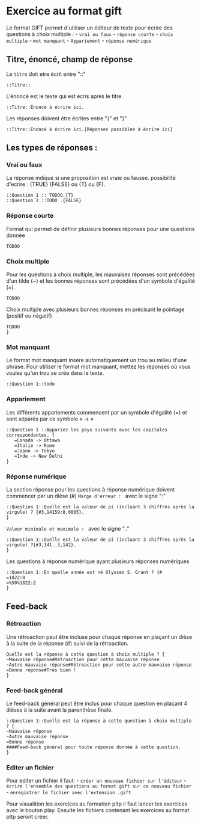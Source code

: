 # Exercice au format gift

Le format GIFT permet d'utiliser un éditeur de texte pour écrire des questions à choix multiple :
    - `vrai ou faux`
    - `réponse courte`
    - `choix multiple`
    - `mot manquant`
    - `Appariement`
    - `réponse numérique`
  
    
##  Titre, énoncé, champ de réponse

Le `titre` doit etre écrit entre "::"

~~~
::Titre::
~~~

L'énoncé est le texte qui est écris après le titre.
~~~
::Titre::Énoncé à écrire ici.
~~~

Les réponses doivent étre écrites entre  "{" et  "}"
~~~
::Titre::Énoncé à écrire ici.{Réponses possibles à écrire ici}
~~~

##  Les types de réponses :

### Vrai ou faux

La réponse indique si une proposition est vraie ou fausse.
possibilité d'ecrire : {TRUE}  {FALSE}  ou  {T} ou {F}. 
~~~
::Question 1 :: TODOO.{T}
::Question 2 ::TODO .{FALSE}
~~~


### Réponse courte
Format qui permet de définir plusieurs bonnes réponses pour une questions donnée
~~~
TODOO
~~~

### Choix multiple
Pour les questions à choix multiple, les mauvaises réponses sont précédées d'un tilde (~) et les bonnes réponses sont précédées d'un symbole d'égalité (=). 
~~~
TODOO
~~~
Choix multiple avec plusieurs bonnes réponses en précisant le pointage (positif ou négatif)
~~~
TODOO
}
~~~


### Mot manquant
Le format mot manquant insère automatiquement un trou au milieu d'une phrase.
Pour utiliser le format mot manquant, mettez les réponses où vous voulez qu'un trou se crée dans le texte.
~~~
::Question 1::todo
~~~

###  Appariement
Les différents appariements commencent par un symbole d'égalité (=) et sont séparés par ce symbole « -> »
~~~
::Question 1 ::Appariez les pays suivants avec les capitales correspondantes. {
   =Canada -> Ottawa
   =Italie -> Rome
   =Japon -> Tokyo
   =Inde -> New Delhi
}
~~~

### Réponse numérique 
La section réponse pour les questions à réponse numérique doivent commencer par un dièse (#)
`Marge d'erreur : ` avec le signe  ":"
~~~
::Question 1::Quelle est la valeur de pi (incluant 3 chiffres après la virgule) ? {#3,14159:0,0005}.
}
~~~
`Valeur minimale et maximale : ` avec le signe  ".."
~~~
::Question 1::Quelle est la valeur de pi (incluant 3 chiffres après la virgule) ?{#3,141..3,142}.
}
~~~
Les questions à réponse numérique ayant plusieurs réponses numériques
~~~
::Question 1::En quelle année est né Ulysses S. Grant ? {#
=1822:0
=%50%1822:2
}
~~~
## Feed-back

### Rétroaction 
Une rétroaction peut être incluse pour chaque réponse en plaçant un dièse à la suite de la réponse (#) suivi de la rétroaction. 
~~~
Quelle est la réponse à cette question à choix multiple ? {
~Mauvaise réponse#Rétroaction pour cette mauvaise réponse
~Autre mauvaise réponse#Rétroaction pour cette autre mauvaise réponse
=Bonne réponse#Très bien !
}
~~~

### Feed-back général

Le feed-back général peut être inclus pour chaque question en plaçant 4 dièses à la suite avant la parenthèse finale. 
~~~
::Question 1::Quelle est la réponse à cette question à choix multiple ? {
~Mauvaise réponse
~Autre mauvaise réponse
=Bonne réponse
####Feed-back général pour toute réponse donnée à cette question.
}
~~~

### Editer un fichier 

Pour editer un fichier il faut:
    - `créer un nouveau fichier sur l'éditeur`
    - `écrire l'ensemble des questions au format gift sur ce nouveau fichier `
    - `enregistrer le fichier avec l'extension .gift`
    
 Pour visualition les exercices au formation pltp il faut lancer les exercices avec le bouton play.
 Ensuite les fichiers contenant les exercices au format pltp seront créer.






